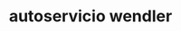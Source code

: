 ---
title: "autoservicio wendler"
url: /colonia-la-argentina/autoservicio-wendler/
shop: comodidad
---